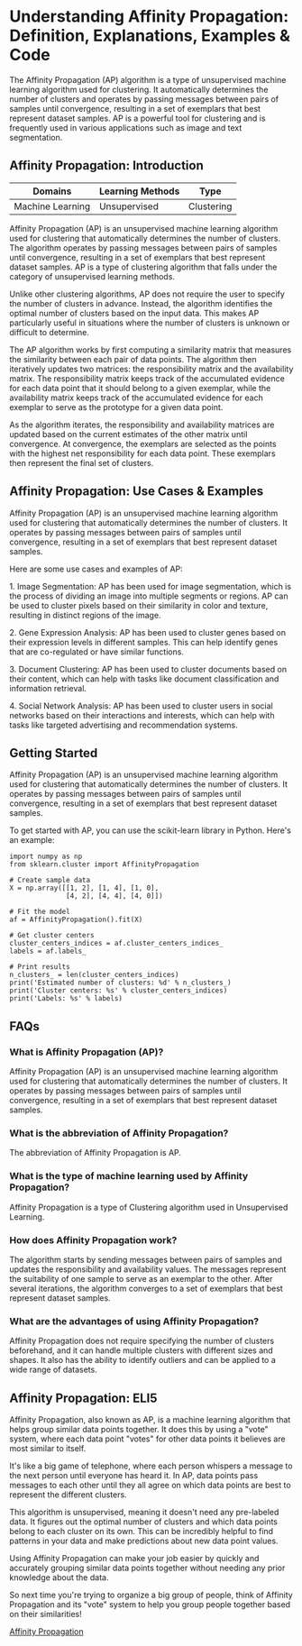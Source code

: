 # Understanding Affinity Propagation: Definition, Explanations, Examples & Code

The Affinity Propagation (AP) algorithm is a type of unsupervised machine
learning algorithm used for clustering. It automatically determines the number
of clusters and operates by passing messages between pairs of samples until
convergence, resulting in a set of exemplars that best represent dataset
samples. AP is a powerful tool for clustering and is frequently used in
various applications such as image and text segmentation.

## Affinity Propagation: Introduction

Domains | Learning Methods | Type  
---|---|---  
Machine Learning | Unsupervised | Clustering  
  
Affinity Propagation (AP) is an unsupervised machine learning algorithm used
for clustering that automatically determines the number of clusters. The
algorithm operates by passing messages between pairs of samples until
convergence, resulting in a set of exemplars that best represent dataset
samples. AP is a type of clustering algorithm that falls under the category of
unsupervised learning methods.

Unlike other clustering algorithms, AP does not require the user to specify
the number of clusters in advance. Instead, the algorithm identifies the
optimal number of clusters based on the input data. This makes AP particularly
useful in situations where the number of clusters is unknown or difficult to
determine.

The AP algorithm works by first computing a similarity matrix that measures
the similarity between each pair of data points. The algorithm then
iteratively updates two matrices: the responsibility matrix and the
availability matrix. The responsibility matrix keeps track of the accumulated
evidence for each data point that it should belong to a given exemplar, while
the availability matrix keeps track of the accumulated evidence for each
exemplar to serve as the prototype for a given data point.

As the algorithm iterates, the responsibility and availability matrices are
updated based on the current estimates of the other matrix until convergence.
At convergence, the exemplars are selected as the points with the highest net
responsibility for each data point. These exemplars then represent the final
set of clusters.

## Affinity Propagation: Use Cases & Examples

Affinity Propagation (AP) is an unsupervised machine learning algorithm used
for clustering that automatically determines the number of clusters. It
operates by passing messages between pairs of samples until convergence,
resulting in a set of exemplars that best represent dataset samples.

Here are some use cases and examples of AP:

1\. Image Segmentation: AP has been used for image segmentation, which is the
process of dividing an image into multiple segments or regions. AP can be used
to cluster pixels based on their similarity in color and texture, resulting in
distinct regions of the image.

2\. Gene Expression Analysis: AP has been used to cluster genes based on their
expression levels in different samples. This can help identify genes that are
co-regulated or have similar functions.

3\. Document Clustering: AP has been used to cluster documents based on their
content, which can help with tasks like document classification and
information retrieval.

4\. Social Network Analysis: AP has been used to cluster users in social
networks based on their interactions and interests, which can help with tasks
like targeted advertising and recommendation systems.

## Getting Started

Affinity Propagation (AP) is an unsupervised machine learning algorithm used
for clustering that automatically determines the number of clusters. It
operates by passing messages between pairs of samples until convergence,
resulting in a set of exemplars that best represent dataset samples.

To get started with AP, you can use the scikit-learn library in Python. Here's
an example:

    
    
    
    import numpy as np
    from sklearn.cluster import AffinityPropagation
    
    # Create sample data
    X = np.array([[1, 2], [1, 4], [1, 0],
                  [4, 2], [4, 4], [4, 0]])
    
    # Fit the model
    af = AffinityPropagation().fit(X)
    
    # Get cluster centers
    cluster_centers_indices = af.cluster_centers_indices_
    labels = af.labels_
    
    # Print results
    n_clusters_ = len(cluster_centers_indices)
    print('Estimated number of clusters: %d' % n_clusters_)
    print('Cluster centers: %s' % cluster_centers_indices)
    print('Labels: %s' % labels)
    
    

## FAQs

### What is Affinity Propagation (AP)?

Affinity Propagation (AP) is an unsupervised machine learning algorithm used
for clustering that automatically determines the number of clusters. It
operates by passing messages between pairs of samples until convergence,
resulting in a set of exemplars that best represent dataset samples.

### What is the abbreviation of Affinity Propagation?

The abbreviation of Affinity Propagation is AP.

### What is the type of machine learning used by Affinity Propagation?

Affinity Propagation is a type of Clustering algorithm used in Unsupervised
Learning.

### How does Affinity Propagation work?

The algorithm starts by sending messages between pairs of samples and updates
the responsibility and availability values. The messages represent the
suitability of one sample to serve as an exemplar to the other. After several
iterations, the algorithm converges to a set of exemplars that best represent
dataset samples.

### What are the advantages of using Affinity Propagation?

Affinity Propagation does not require specifying the number of clusters
beforehand, and it can handle multiple clusters with different sizes and
shapes. It also has the ability to identify outliers and can be applied to a
wide range of datasets.

## Affinity Propagation: ELI5

Affinity Propagation, also known as AP, is a machine learning algorithm that
helps group similar data points together. It does this by using a "vote"
system, where each data point "votes" for other data points it believes are
most similar to itself.

It's like a big game of telephone, where each person whispers a message to the
next person until everyone has heard it. In AP, data points pass messages to
each other until they all agree on which data points are best to represent the
different clusters.

This algorithm is unsupervised, meaning it doesn't need any pre-labeled data.
It figures out the optimal number of clusters and which data points belong to
each cluster on its own. This can be incredibly helpful to find patterns in
your data and make predictions about new data point values.

Using Affinity Propagation can make your job easier by quickly and accurately
grouping similar data points together without needing any prior knowledge
about the data.

So next time you're trying to organize a big group of people, think of
Affinity Propagation and its "vote" system to help you group people together
based on their similarities!

[Affinity Propagation](https://serp.ai/affinity-propagation/)
